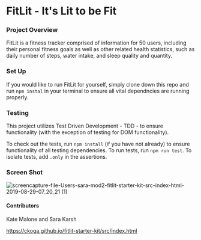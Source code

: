 # FitLit - It's Lit to be Fit

### Project Overview

FitLit is a fitness tracker comprised of information for 50 users, including their personal fitness goals as well as other related health statistics, such as daily number of steps, water intake, and sleep quality and quantity.


### Set Up

If you would like to run FitLit for yourself, simply clone down this repo and run `npm instal` in your terminal to ensure all vital dependncies are running properly.


### Testing

This project utilizes Test Driven Development - TDD - to ensure functionality (with the exception of testing for DOM functionality).

To check out the tests, run `npm install` (if you have not already) to ensure functionality of all testing dependencies. To run tests, run `npm run test`. To isolate tests, add `.only` in the assertions.

### Screen Shot

![screencapture-file-Users-sara-mod2-fitlit-starter-kit-src-index-html-2019-08-29-07_20_21 (1)](https://user-images.githubusercontent.com/46407593/63943983-ec66a600-ca2d-11e9-99a1-1a8c973bd83d.png)

#### Contributors
Kate Malone and Sara Karsh

https://ckoga.github.io/fitlit-starter-kit/src/index.html
